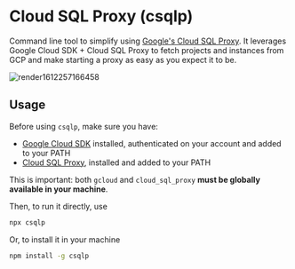 # Cloud SQL Proxy (csqlp)

Command line tool to simplify using [Google's Cloud SQL Proxy](https://cloud.google.com/sql/docs/mysql/connect-admin-proxy). It leverages Google Cloud SDK + Cloud SQL Proxy to fetch projects and instances from GCP and make 
starting a proxy as easy as you expect it to be.

![render1612257166458](https://user-images.githubusercontent.com/15667446/106578025-d65fed80-651d-11eb-9160-f9e877f3edd2.gif)

## Usage

Before using `csqlp`, make sure you have:

- [Google Cloud SDK](https://cloud.google.com/sdk/docs?hl=pt-br) installed, authenticated on your account and added to your PATH
- [Cloud SQL Proxy](https://cloud.google.com/sql/docs/mysql/connect-admin-proxy), installed and added to your PATH

This is important: both `gcloud` and `cloud_sql_proxy` **must be globally available in your machine**.

Then, to run it directly, use

```bash
npx csqlp
```

Or, to install it in your machine

```bash
npm install -g csqlp
```

## 
